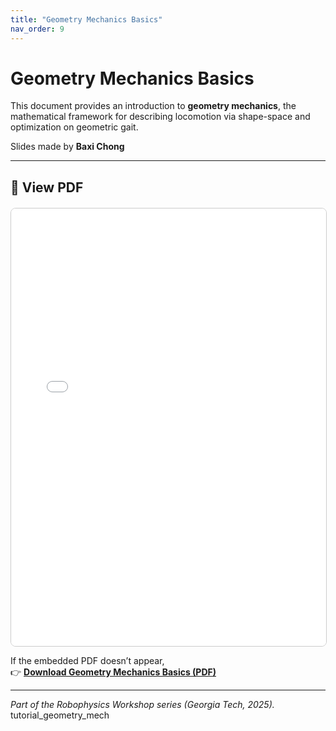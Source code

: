 ```yaml
---
title: "Geometry Mechanics Basics"
nav_order: 9
---
```


# Geometry Mechanics Basics

This document provides an introduction to **geometry mechanics**, the mathematical framework for describing locomotion via shape-space and optimization on geometric gait.

Slides made by **Baxi Chong**

---

## 📘 View PDF

<div style="text-align:center; margin-top:20px;">
  <iframe src="files/Geometry%20of%20locomotion.pdf"
          width="100%"
          height="700px"
          style="border:1px solid #ccc; border-radius:8px;">
  </iframe>
</div>

If the embedded PDF doesn’t appear,  
👉 [**Download Geometry Mechanics Basics (PDF)**](files/Geometry%20of%20locomotion.pdf)

---

*Part of the Robophysics Workshop series (Georgia Tech, 2025).*
tutorial_geometry_mech
